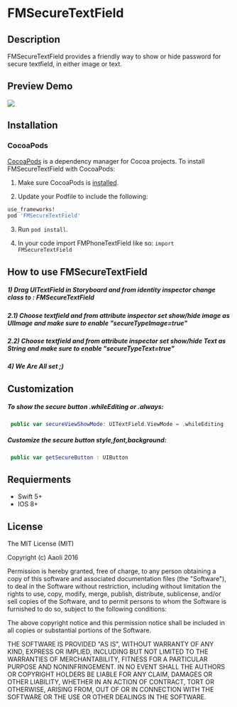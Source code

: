 # FMSecureTextField

## Description
FMSecureTextField provides a friendly way to show or hide password for secure textfield, in either image or text.


## Preview Demo
<img src="https://lh5.googleusercontent.com/EH6zR9YZPqQYbCm24HYjbTSPCeaRqc9wyG5YVjom7Oiog9eZM5iknw=w373-h642-p-b1-c0x00999999">

## Installation

### CocoaPods
[CocoaPods][] is a dependency manager for Cocoa projects. To install FMSecureTextField with CocoaPods:

1. Make sure CocoaPods is [installed][CocoaPods Installation].

2. Update your Podfile to include the following:

``` ruby
use_frameworks!
pod 'FMSecureTextField'
```

3. Run `pod install`.

[CocoaPods]: https://cocoapods.org
[CocoaPods Installation]: https://guides.cocoapods.org/using/getting-started.html#getting-started

4. In your code import FMPhoneTextField like so:
`import FMSecureTextField`

## How to use FMSecureTextField
##### 1) Drag UITextField in Storyboard and from identity inspector change class to : FMSecureTextField <br/>
##### 2.1) Choose textfield and from attribute inspector set show/hide image as UIImage and make sure to enable "secureTypeImage=true"<br/>
##### 2.2) Choose textfield and from attribute inspector set show/hide Text as String and make sure to enable "secureTypeText=true"<br/>
##### 4) We Are All set ;) <br/> 

## Customization

##### To show the secure button .whileEditing or .always:<br/> 
```swift
 public var secureViewShowMode: UITextField.ViewMode = .whileEditing
```

##### Customize the secure button style,font,background:<br/> 
```swift
 public var getSecureButton : UIButton
```

## Requierments ##
* Swift 5+
* IOS 8+

## License ##

The MIT License (MIT)

Copyright (c) AaoIi 2016

Permission is hereby granted, free of charge, to any person obtaining a copy of this software and associated documentation files (the "Software"), to deal in the Software without restriction, including without limitation the rights to use, copy, modify, merge, publish, distribute, sublicense, and/or sell copies of the Software, and to permit persons to whom the Software is furnished to do so, subject to the following conditions:

The above copyright notice and this permission notice shall be included in all copies or substantial portions of the Software.

THE SOFTWARE IS PROVIDED "AS IS", WITHOUT WARRANTY OF ANY KIND, EXPRESS OR IMPLIED, INCLUDING BUT NOT LIMITED TO THE WARRANTIES OF MERCHANTABILITY, FITNESS FOR A PARTICULAR PURPOSE AND NONINFRINGEMENT. IN NO EVENT SHALL THE AUTHORS OR COPYRIGHT HOLDERS BE LIABLE FOR ANY CLAIM, DAMAGES OR OTHER LIABILITY, WHETHER IN AN ACTION OF CONTRACT, TORT OR OTHERWISE, ARISING FROM, OUT OF OR IN CONNECTION WITH THE SOFTWARE OR THE USE OR OTHER DEALINGS IN THE SOFTWARE.
